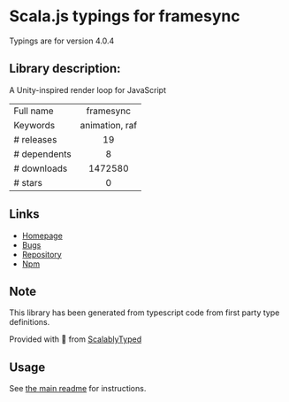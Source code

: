 
# Scala.js typings for framesync

Typings are for version 4.0.4

## Library description:
A Unity-inspired render loop for JavaScript

|                    |                 |
| ------------------ | :-------------: |
| Full name          | framesync |
| Keywords           | animation, raf |
| # releases         | 19 |
| # dependents       | 8 |
| # downloads        | 1472580 |
| # stars            | 0 |

## Links
- [Homepage](https://github.com/Popmotion/popmotion)
- [Bugs](https://github.com/Popmotion/popmotion/issues)
- [Repository](https://github.com/Popmotion/popmotion)
- [Npm](https://www.npmjs.com/package/framesync)
    


## Note
This library has been generated from typescript code from first party type definitions.

Provided with :purple_heart: from [ScalablyTyped](https://github.com/oyvindberg/ScalablyTyped)

## Usage
See [the main readme](../../readme.md) for instructions.


